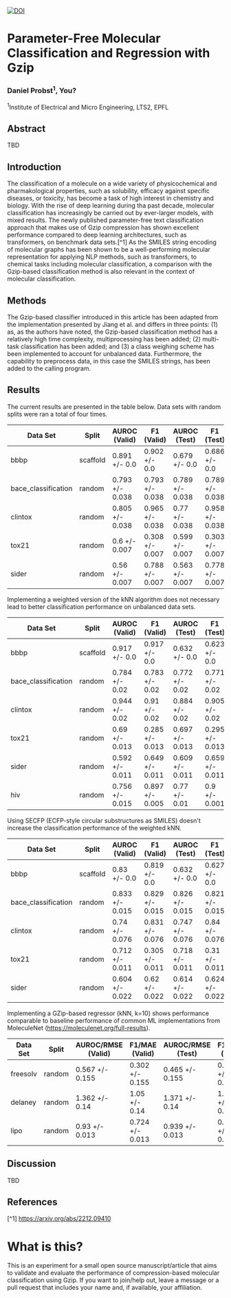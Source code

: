 [![DOI](https://zenodo.org/badge/666335439.svg)](https://zenodo.org/badge/latestdoi/666335439)

# Parameter-Free Molecular Classification and Regression with Gzip
### Daniel Probst<sup>1</sup>, You?
<sup>1</sup>Institute of Electrical and Micro Engineering, LTS2, EPFL

## Abstract
TBD

## Introduction
The classification of a molecule on a wide variety of physicochemical and pharmakological properties, such as solubility, efficacy against specific diseases, or toxicity, has become a task of high interest in chemistry and biology. With the rise of deep learning during tha past decade, molecular classification has increasingly be carried out by ever-larger models, with mixed results. The newly published parameter-free text classification approach that makes use of Gzip compression has shown excellent performance compared to deep learning architectures, such as transformers, on benchmark data sets.[^1] As the SMILES string encoding of molecular graphs has been shown to be a well-performing molecular representation for applying NLP methods, such as transformers, to chemical tasks including molecular classification, a comparison with the Gzip-based classification method is also relevant in the context of molecular classification.

## Methods
The Gzip-based classifier introduced in this article has been adapted from the implementation presented by Jiang et al. and differs in three points: (1) as, as the authors have noted, the Gzip-based classification method has a relatively high time complexity, multiprocessing has been added; (2) multi-task classification has been added; and (3) a class weighing scheme has been implemented to account for unbalanced data. Furthermore, the capability to preprocess data, in this case the SMILES strings, has been added to the calling program.

## Results
The current results are presented in the table below. Data sets with random splits were ran a total of four times.

|     Data Set      | Split  | AUROC (Valid) |  F1 (Valid)   | AUROC (Test)  |   F1 (Test)   |
|-------------------|--------|---------------|---------------|---------------|---------------|
|bbbp               |scaffold|0.891 +/- 0.0  |0.902 +/- 0.0  |0.679 +/- 0.0  |0.686 +/- 0.0  |
|bace_classification|random  |0.793 +/- 0.038|0.793 +/- 0.038|0.789 +/- 0.038|0.789 +/- 0.038|
|clintox            |random  |0.805 +/- 0.038|0.965 +/- 0.038|0.77 +/- 0.038 |0.958 +/- 0.038|
|tox21              |random  |0.6 +/- 0.007  |0.308 +/- 0.007|0.599 +/- 0.007|0.303 +/- 0.007|
|sider              |random  |0.56 +/- 0.007 |0.788 +/- 0.007|0.563 +/- 0.007|0.778 +/- 0.007|

Implementing a weighted version of the kNN algorithm does not necessary lead to better classification performance on unbalanced data sets.

|     Data Set      | Split  | AUROC (Valid) |  F1 (Valid)   | AUROC (Test)  |   F1 (Test)   |
|-------------------|--------|---------------|---------------|---------------|---------------|
|bbbp               |scaffold|0.917 +/- 0.0  |0.917 +/- 0.0  |0.632 +/- 0.0  |0.623 +/- 0.0  |
|bace_classification|random  |0.784 +/- 0.02 |0.783 +/- 0.02 |0.772 +/- 0.02 |0.771 +/- 0.02 |
|clintox            |random  |0.944 +/- 0.02 |0.91 +/- 0.02  |0.884 +/- 0.02 |0.905 +/- 0.02 |
|tox21              |random  |0.69 +/- 0.013 |0.285 +/- 0.013|0.697 +/- 0.013|0.295 +/- 0.013|
|sider              |random  |0.592 +/- 0.011|0.649 +/- 0.011|0.609 +/- 0.011|0.659 +/- 0.011|
|hiv                |random  |0.756 +/- 0.015|0.897 +/- 0.005|0.77 +/- 0.01  |0.9   +/- 0.001|

Using SECFP (ECFP-style circular substructures as SMILES) doesn't increase the classification performance of the weighted kNN.

|     Data Set      | Split  | AUROC (Valid) |  F1 (Valid)   | AUROC (Test)  |   F1 (Test)   |
|-------------------|--------|---------------|---------------|---------------|---------------|
|bbbp               |scaffold|0.83 +/- 0.0   |0.819 +/- 0.0  |0.632 +/- 0.0  |0.627 +/- 0.0  |
|bace_classification|random  |0.833 +/- 0.015|0.829 +/- 0.015|0.826 +/- 0.015|0.821 +/- 0.015|
|clintox            |random  |0.74 +/- 0.076 |0.831 +/- 0.076|0.747 +/- 0.076|0.84 +/- 0.076 |
|tox21              |random  |0.712 +/- 0.011|0.305 +/- 0.011|0.718 +/- 0.011|0.31 +/- 0.011 |
|sider              |random  |0.604 +/- 0.022|0.62 +/- 0.022 |0.614 +/- 0.022|0.624 +/- 0.022|

Implementing a GZip-based regressor (kNN, k=10) shows performance comparable to baseline performance of common ML implementations from MoleculeNet (https://moleculenet.org/full-results).

|Data Set|Split |AUROC/RMSE (Valid)|F1/MAE (Valid) |AUROC/RMSE (Test)|F1/MAE (Test) |
|--------|------|------------------|---------------|-----------------|--------------|
|freesolv|random|0.567 +/- 0.155   |0.302 +/- 0.155|0.465 +/- 0.155  |0.31 +/- 0.155|
|delaney |random|1.362 +/- 0.14    |1.05 +/- 0.14  |1.371 +/- 0.14   |1.005 +/- 0.14|
|lipo    |random|0.93 +/- 0.013    |0.724 +/- 0.013|0.939 +/- 0.013  |0.73 +/- 0.013|

## Discussion
TBD

## References
[^1] https://arxiv.org/abs/2212.09410

# What is this?
This is an experiment for a small open source manuscript/article that aims to validate and evaluate the performance of compression-based molecular classification using Gzip. If you want to join/help out, leave a message or a pull request that includes your name and, if available, your affiliation.
